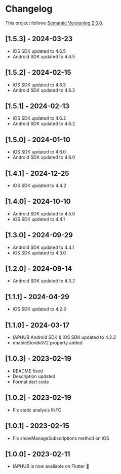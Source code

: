 # Changelog
This project follows [Semantic Versioning 2.0.0](https://semver.org/spec/v2.0.0.html).

## [1.5.3] - 2024-03-23
- iOS SDK updated to 4.6.5
- Android SDK updated to 4.6.5

## [1.5.2] - 2024-02-15
- iOS SDK updated to 4.6.3
- Android SDK updated to 4.6.3

## [1.5.1] - 2024-02-13
- iOS SDK updated to 4.6.2
- Android SDK updated to 4.6.2

## [1.5.0] - 2024-01-10
- iOS SDK updated to 4.6.0
- Android SDK updated to 4.6.0

## [1.4.1] - 2024-12-25
- iOS SDK updated to 4.4.2

## [1.4.0] - 2024-10-10
- Android SDK updated to 4.5.0
- iOS SDK updated to 4.4.1

## [1.3.0] - 2024-09-29
- Android SDK updated to 4.4.1
- iOS SDK updated to 4.3.0

## [1.2.0] - 2024-09-14
- Android SDK updated to 4.3.2

## [1.1.1] - 2024-04-29
- iOS SDK updated to 4.2.3

## [1.1.0] - 2024-03-17
- IAPHUB Android SDK & iOS SDK updated to 4.2.2
- enableStorekitV2 property added

## [1.0.3] - 2023-02-19
- README fixed
- Description updated
- Format dart code

## [1.0.2] - 2023-02-19
- Fix static analysis INFO

## [1.0.1] - 2023-02-15
- Fix showManageSubscriptions method on iOS

## [1.0.0] - 2023-02-11
- IAPHUB is now available on Flutter 🥳